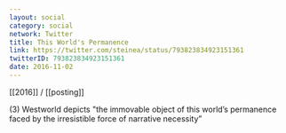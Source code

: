 ```yaml
---
layout: social
category: social
network: Twitter
title: This World's Permanence
link: https://twitter.com/steinea/status/793823834923151361
twitterID: 793823834923151361
date: 2016-11-02
---
```


[[2016]] / [[posting]]

(3) Westworld depicts "the immovable object of this world’s permanence faced by the irresistible force of narrative necessity”
